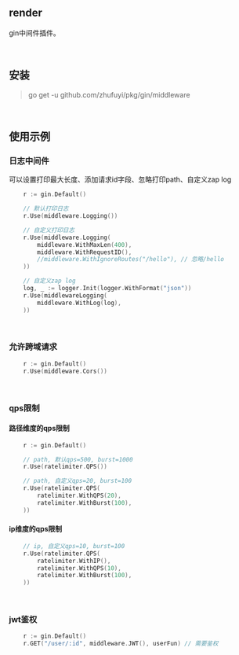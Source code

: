 ## render

gin中间件插件。

<br>

## 安装

> go get -u github.com/zhufuyi/pkg/gin/middleware

<br>

## 使用示例

### 日志中间件

可以设置打印最大长度、添加请求id字段、忽略打印path、自定义zap log

```go
    r := gin.Default()

    // 默认打印日志
    r.Use(middleware.Logging())

    // 自定义打印日志
    r.Use(middleware.Logging(
        middleware.WithMaxLen(400),
        middleware.WithRequestID(),
        //middleware.WithIgnoreRoutes("/hello"), // 忽略/hello
    ))

    // 自定义zap log
    log, _ := logger.Init(logger.WithFormat("json"))
    r.Use(middlewareLogging(
        middleware.WithLog(log),
    ))
```

<br>

### 允许跨域请求

```go
    r := gin.Default()
    r.Use(middleware.Cors())
```

<br>

### qps限制

#### 路径维度的qps限制

```go
    r := gin.Default()

    // path, 默认qps=500, burst=1000
    r.Use(ratelimiter.QPS())

    // path, 自定义qps=20, burst=100
    r.Use(ratelimiter.QPS(
        ratelimiter.WithQPS(20),
        ratelimiter.WithBurst(100),
    ))
```

#### ip维度的qps限制

```go
    // ip, 自定义qps=10, burst=100
    r.Use(ratelimiter.QPS(
        ratelimiter.WithIP(),
        ratelimiter.WithQPS(10),
        ratelimiter.WithBurst(100),
    ))
```

<br>

### jwt鉴权

```go
    r := gin.Default()
    r.GET("/user/:id", middleware.JWT(), userFun) // 需要鉴权
```